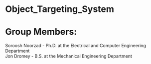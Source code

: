 # Object_Targeting_System

# Group Members:
Soroosh Noorzad - Ph.D. at the Electrical and Computer Engineering Department<br/>
Jon Dromey - B.S. at the Mechanical Engineering Department<br/>
